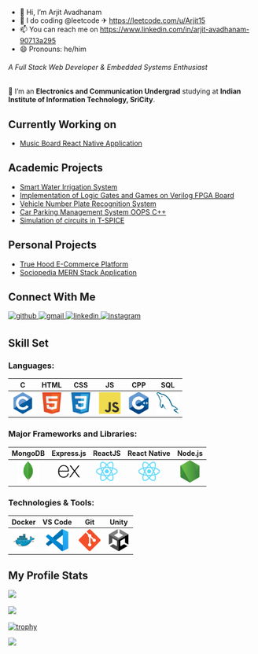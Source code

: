 <!---
Arjit1512/Arjit1512 is a ✨ special ✨ repository because its `README.md` (this file) appears on your GitHub profile.
You can click the Preview link to take a look at your changes.
--->

- 👋 Hi, I’m Arjit Avadhanam<br/>
- 👀 I do coding @leetcode ✈ https://leetcode.com/u/Arjit15
- 📫 You can reach me on https://www.linkedin.com/in/arjit-avadhanam-90713a295
- 😄 Pronouns: he/him
<h6>A Full Stack Web Developer & Embedded Systems Enthusiast</h6>

📖 I’m an **Electronics and Communication Undergrad** studying at **Indian Institute of Information Technology, SriCity**. 

## Currently Working on
- [Music Board React Native Application](https://github.com/Arjit1512/music_app)

## Academic Projects
- [Smart Water Irrigation System](https://github.com/Arjit1512/embedded-systems)
- [Implementation of Logic Gates and Games on Verilog FPGA Board](https://github.com/Arjit1512/fpga)
- [Vehicle Number Plate Recognition System](https://github.com/Arjit1512/vehicle-recognition)
- [Car Parking Management System OOPS C++](https://github.com/Arjit1512/car-parking-oops)
- [Simulation of circuits in T-SPICE](https://drive.google.com/drive/u/0/folders/14i7vF36J6uEc-4r2z4QJpWjV_drb0gGj)

## Personal Projects
- [True Hood E-Commerce Platform](https://github.com/Arjit1512/2.0)
- [Sociopedia MERN Stack Application](https://github.com/Arjit1512/arjit-sociopedia)

<h2 >Connect With Me</h2> 
<div >
<a href="https://github.com/Arjit1512" target="_blank">
<img src=https://img.shields.io/badge/github-%2324292e.svg?&style=for-the-badge&logo=github&logoColor=white alt=github style="margin-bottom: 5px;" />
</a>
<a href="mailto:avadhanamarjit15@gmail.com" target="_blank">
<img src=https://img.shields.io/badge/Gmail-D14836?style=for-the-badge&logo=gmail&
logoColor=white alt="gmail" style="margin-bottom: 5px;" />
</a>
<a href="https://www.linkedin.com/in/arjit-avadhanam-90713a295" target="_blank">
<img src=https://img.shields.io/badge/linkedin-%231E77B5.svg?&style=for-the-badge&logo=linkedin&logoColor=white alt=linkedin style="margin-bottom: 5px;" />
</a>
<a href="https://www.instagram.com/_arjit3/" target="_blank">
<img src=https://img.shields.io/badge/Instagram-E4455F?style=for-the-badge&logo=instagram&logoColor=white alt=instagram style="margin-bottom: 5px;" />
</a>
</div>  

## Skill Set

### Languages:
| C | HTML | CSS | JS | CPP | SQL |
|:----------:|:----------:|:----------:|:----------:|:----------:|:----------:|
|  <img src="https://github.com/devicons/devicon/blob/master/icons/c/c-original.svg" title="C" alt="C" width="45" height="45"/> | <img src="https://github.com/devicons/devicon/blob/master/icons/html5/html5-original.svg" title="HTML" alt="HTML" width="45" height="45"/> | <img src="https://github.com/devicons/devicon/blob/master/icons/css3/css3-original.svg" title="CSS" alt="CSS" width="45" height="45"/> |  <img src="https://github.com/devicons/devicon/blob/master/icons/javascript/javascript-original.svg" title="JavaScript" alt="JavaScript" width="45" height="45"/> |  <img src="https://github.com/devicons/devicon/blob/master/icons/cplusplus/cplusplus-original.svg" title="CPP" alt="Cpp" width="45" height="45"/> | <img src="https://github.com/devicons/devicon/blob/master/icons/mysql/mysql-original.svg" title="SQL" alt="SQL" width="45" height="45"/> |

### Major Frameworks and Libraries:
| MongoDB | Express.js | ReactJS | React Native | Node.js |
|:----------:|:----------:|:----------:|:----------:|:----------:|
| <img src="https://github.com/devicons/devicon/blob/master/icons/mongodb/mongodb-original.svg" title="MongoDB" alt="MongoDB" width="45" height="45"/> | <img src="https://github.com/devicons/devicon/blob/master/icons/express/express-original.svg" title="Express.js" alt="Express.js" width="45" height="45"/> |  <img src="https://github.com/devicons/devicon/blob/master/icons/react/react-original.svg" title="ReactJS"  alt="ReactJS" width="45" height="45"/> | <img src="https://github.com/devicons/devicon/blob/master/icons/react/react-original.svg" title="React Native" alt="React Native" width="45" height="45"/> | <img src="https://github.com/devicons/devicon/blob/master/icons/nodejs/nodejs-original.svg" title="Node.js" alt="Node.js" width="45" height="45"/> |

### Technologies & Tools:
| Docker | VS Code | Git | Unity |
|:----------:|:----------:|:----------:|:----------:|
| <img src="https://github.com/devicons/devicon/blob/master/icons/docker/docker-original.svg" title="Docker" alt="Docker" width="45" height="45"/> | <img src="https://github.com/devicons/devicon/blob/master/icons/vscode/vscode-original.svg" title="VS Code" alt="VS Code" width="45" height="45"/> | <img src="https://github.com/devicons/devicon/blob/master/icons/git/git-original.svg" title="Git" alt="Git" width="45" height="45"/> | <img src="https://github.com/devicons/devicon/blob/master/icons/unity/unity-original.svg" title="Unity" alt="Unity" width="45" height="45"/> |


<h2>My Profile Stats</h2>

<div>
  <img src="https://github-readme-stats-sigma-five.vercel.app/api?username=Arjit1512&show_icons=true&theme=tokyonight&locale=en&count_private=true&include_all_commits=true" />
</div>
<p></p>
<div>
  <img src="https://github-readme-stats-sigma-five.vercel.app/api/top-langs/?username=Arjit1512&show_icons=true&theme=tokyonight&locale=en&layout=compact&count_private=true" />
</div>
<p></p>

[![trophy](https://github-profile-trophy.vercel.app/?username=Arjit1512&title=Commits,Repositories,MultipleLang,PullRequest,Reviews&theme=onedark)](https://github.com/ryo-ma/github-profile-trophy)

![](https://komarev.com/ghpvc/?username=Arjit1512&style=for-the-badge&color=orange)

